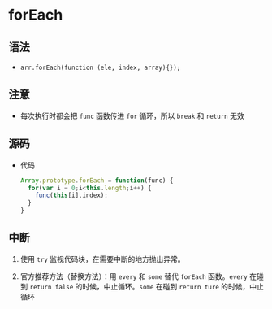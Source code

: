 # forEach

## 语法

  - `arr.forEach(function (ele, index, array){});`

## 注意

  - 每次执行时都会把 `func` 函数传进 `for` 循环，所以 `break` 和 `return` 无效

## 源码

  - 代码

    ```javascript
    Array.prototype.forEach = function(func) {
      for(var i = 0;i<this.length;i++) {
        func(this[i],index);
      }
    }
    ```

## 中断

1.  使用 `try` 监视代码块，在需要中断的地方抛出异常。

2.  官方推荐方法（替换方法）：用 `every` 和 `some` 替代 `forEach` 函数。`every` 在碰到 `return false` 的时候，中止循环。`some` 在碰到 `return ture` 的时候，中止循环
